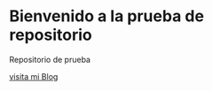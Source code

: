# Bienvenido a la prueba de repositorio

Repositorio de prueba

[visita mi Blog](http://hector.algo)
